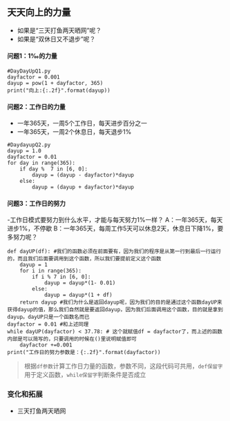 ## 天天向上的力量

- 如果是“三天打鱼两天晒网”呢？
- 如果是“双休日又不退步”呢？

#### 问题1：1‰的力量

```
#DayDayUpQ1.py
dayfactor = 0.001
dayup = pow(1 + dayfactor, 365)
print("向上:{:.2f}".format(dayup))
```

#### 问题2：工作日的力量

- 一年365天，一周5个工作日，每天进步百分之一
- 一年365天，一周2个休息日，每天退步1%

```我的答案
#DaydayupQ2.py
dayup = 1.0
dayfactor = 0.01
for day in range(365):
    if day %  7 in [6, 0]:
        dayup = (dayup - dayfactor)*dayup
    else:
        dayup = (dayup + dayfactor)*dayup
```

#### 问题3：工作日的努力

-工作日模式要努力到什么水平，才能与每天努力1%一样？
A：一年365天，每天进步1%，不停歇
B：一年365天，每周工作5天可以休息2天，休息日下降1%，要多努力呢？


```
def dayUP(df): #我们的函数必须在前面要有，因为我们的程序是从第一行到最后一行运行的，而且我们后面要调用到这个函数，所以我们要提前定义这个函数
    dayup = 1
    for i in range(365):
        if i % 7 in [6, 0]:
            dayup = dayup*(1- 0.01)
        else:
            dayup = dayup*(1 + df)
    return dayup #我们为什么是返回dayup呢，因为我们的目的是通过这个函数dayUP来获得dayup的值，那么我们自然就是要返回dayup，因为我们后面调用这个函数，目的就是拿到dayup。dayUP只是一个函数名而已
dayfactor = 0.01 #和上述同理
while dayUP(dayfactor) < 37.78: # 这个就赋值df = dayfactor了，而上述的函数内部是可以简写的，只要调用的时候在()里说明赋值即可
    dayfactor +=0.001
print("工作日的努力参数是：{:.2f}".format(dayfactor))
```
> 根据`df参数`计算工作日力量的函数，参数不同，这段代码可共用，`def保留字`用于定义函数，`while保留字`判断条件是否成立

### 变化和拓展

- 三天打鱼两天晒网

